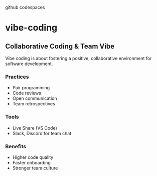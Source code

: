 github codespaces
# vibe-coding

## Collaborative Coding & Team Vibe
Vibe coding is about fostering a positive, collaborative environment for software development.

### Practices
- Pair programming
- Code reviews
- Open communication
- Team retrospectives

### Tools
- Live Share (VS Code)
- Slack, Discord for team chat

### Benefits
- Higher code quality
- Faster onboarding
- Stronger team culture
